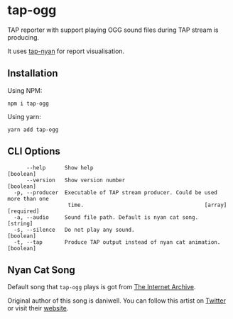 # tap-ogg

TAP reporter with support playing OGG sound files during TAP stream is producing.

It uses [tap-nyan](https://github.com/LKay/tap-nyan) for report visualisation.

## Installation

Using NPM:

```
npm i tap-ogg
```

Using yarn:

```
yarn add tap-ogg
```

## CLI Options

```
      --help      Show help                                            [boolean]
      --version   Show version number                                  [boolean]
  -p, --producer  Executable of TAP stream producer. Could be used more than one
                   time.                                      [array] [required]
  -a, --audio     Sound file path. Default is nyan cat song.            [string]
  -s, --silence   Do not play any sound.                               [boolean]
  -t, --tap       Produce TAP output instead of nyan cat animation.    [boolean]
```

## Nyan Cat Song

Default song that `tap-ogg` plays is got from [The Internet Archive](https://archive.org/details/nyannyannyan).

Original author of this song is daniwell.
You can follow this artist on [Twitter](https://twitter.com/daniwell_aidn) or visit their [website](https://aidn.jp/daniwell/).
